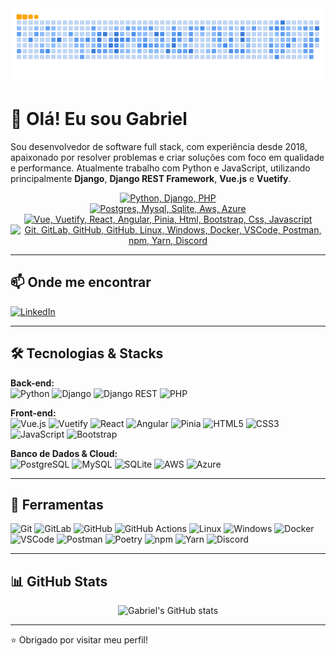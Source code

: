 <div align="center">

<picture>
  <source media="(prefers-color-scheme: dark)" srcset="https://raw.githubusercontent.com/gabriell-s/gabriell-s/output/github-snake-dark.svg">
  <source media="(prefers-color-scheme: light)" srcset="https://raw.githubusercontent.com/gabriell-s/gabriell-s/output/github-snake.svg">
  <img alt="github contribution grid snake animation" src="https://raw.githubusercontent.com/gabriell-s/gabriell-s/output/ocean.gif">
</picture>

<br/>

</div>

# 👋 Olá! Eu sou Gabriel

Sou desenvolvedor de software full stack, com experiência desde 2018, apaixonado por resolver problemas e criar soluções com foco em qualidade e performance. Atualmente trabalho com Python e JavaScript, utilizando principalmente **Django**, **Django REST Framework**, **Vue.js** e **Vuetify**.

<div align="center">

[![Python, Django, PHP](https://skillicons.dev/icons?i=py,django,php)](https://skillicons.dev)  
[![Postgres, Mysql, Sqlite, Aws, Azure](https://skillicons.dev/icons?i=postgres,mysql,sqlite,aws,azure&perline=15)](https://skillicons.dev)  
[![Vue, Vuetify, React, Angular, Pinia, Html, Bootstrap, Css, Javascript](https://skillicons.dev/icons?i=vue,vuetify,react,angular,pinia,html,bootstrap,css,js&perline=15)](https://skillicons.dev)  
[![Git, GitLab, GitHub, GitHub, Linux, Windows, Docker, VSCode, Postman, npm, Yarn, Discord](https://skillicons.dev/icons?i=git,gitlab,github,githubactions,linux,windows,docker,vscode,postman,npm,yarn,discord&perline=15)](https://skillicons.dev)

</div>

---

## 📫 Onde me encontrar

[![LinkedIn](https://img.shields.io/badge/LinkedIn-0077B5?style=for-the-badge&logo=linkedin&logoColor=white)](https://www.linkedin.com/in/gabriel--silveira)

---

## 🛠️ Tecnologias & Stacks

**Back-end:**  
![Python](https://img.shields.io/badge/Python-3776AB?style=for-the-badge&logo=python&logoColor=white) 
![Django](https://img.shields.io/badge/Django-092E20?style=for-the-badge&logo=django&logoColor=white) 
![Django REST](https://img.shields.io/badge/Django%20REST-ff1709?style=for-the-badge&logo=django&logoColor=white) 
![PHP](https://img.shields.io/badge/PHP-777BB4?style=for-the-badge&logo=php&logoColor=white)

**Front-end:**  
![Vue.js](https://img.shields.io/badge/Vue.js-35495E?style=for-the-badge&logo=vue.js&logoColor=4FC08D) 
![Vuetify](https://img.shields.io/badge/Vuetify-1867C0?style=for-the-badge&logo=vuetify&logoColor=white) 
![React](https://img.shields.io/badge/React-20232A?style=for-the-badge&logo=react&logoColor=61DAFB) 
![Angular](https://img.shields.io/badge/Angular-DD0031?style=for-the-badge&logo=angular&logoColor=white) 
![Pinia](https://img.shields.io/badge/Pinia-ffe55c?style=for-the-badge&logo=pinia&logoColor=black) 
![HTML5](https://img.shields.io/badge/HTML5-E34F26?style=for-the-badge&logo=html5&logoColor=white) 
![CSS3](https://img.shields.io/badge/CSS3-1572B6?style=for-the-badge&logo=css3&logoColor=white) 
![JavaScript](https://img.shields.io/badge/JavaScript-F7DF1E?style=for-the-badge&logo=javascript&logoColor=black) 
![Bootstrap](https://img.shields.io/badge/Bootstrap-563D7C?style=for-the-badge&logo=bootstrap&logoColor=white)

**Banco de Dados & Cloud:**  
![PostgreSQL](https://img.shields.io/badge/PostgreSQL-316192?style=for-the-badge&logo=postgresql&logoColor=white) 
![MySQL](https://img.shields.io/badge/MySQL-005C84?style=for-the-badge&logo=mysql&logoColor=white) 
![SQLite](https://img.shields.io/badge/SQLite-07405E?style=for-the-badge&logo=sqlite&logoColor=white) 
![AWS](https://img.shields.io/badge/AWS-232F3E?style=for-the-badge&logo=amazon-aws) 
![Azure](https://img.shields.io/badge/Microsoft_Azure-0078D4?style=for-the-badge&logo=microsoft-azure&logoColor=white)

---

## 🧰 Ferramentas

![Git](https://img.shields.io/badge/Git-F05032?style=for-the-badge&logo=git&logoColor=white) 
![GitLab](https://img.shields.io/badge/GitLab-FC6D26?style=for-the-badge&logo=gitlab&logoColor=white) 
![GitHub](https://img.shields.io/badge/GitHub-181717?style=for-the-badge&logo=github&logoColor=white) 
![GitHub Actions](https://img.shields.io/badge/GitHub_Actions-2088FF?style=for-the-badge&logo=githubactions&logoColor=white) 
![Linux](https://img.shields.io/badge/Linux-FCC624?style=for-the-badge&logo=linux&logoColor=black) 
![Windows](https://img.shields.io/badge/Windows-0078D6?style=for-the-badge&logo=windows&logoColor=white) 
![Docker](https://img.shields.io/badge/Docker-2496ED?style=for-the-badge&logo=docker&logoColor=white) 
![VSCode](https://img.shields.io/badge/VS_Code-007ACC?style=for-the-badge&logo=visual-studio-code&logoColor=white) 
![Postman](https://img.shields.io/badge/Postman-FF6C37?style=for-the-badge&logo=postman&logoColor=white) 
![Poetry](https://img.shields.io/badge/Poetry-60A5FA?style=for-the-badge&logo=python&logoColor=white) 
![npm](https://img.shields.io/badge/npm-CB3837?style=for-the-badge&logo=npm&logoColor=white) 
![Yarn](https://img.shields.io/badge/Yarn-2C8EBB?style=for-the-badge&logo=yarn&logoColor=white) 
![Discord](https://img.shields.io/badge/Discord-5865F2?style=for-the-badge&logo=discord&logoColor=white)

---

## 📊 GitHub Stats

<div align="center"> 

<img src="https://github-readme-stats-sooty-tau-55.vercel.app/api?username=gabriell-s&show_icons=true&theme=dracula&include_all_commits=true&count_private=true" alt="Gabriel's GitHub stats" />

</div>

---

⭐ Obrigado por visitar meu perfil!
